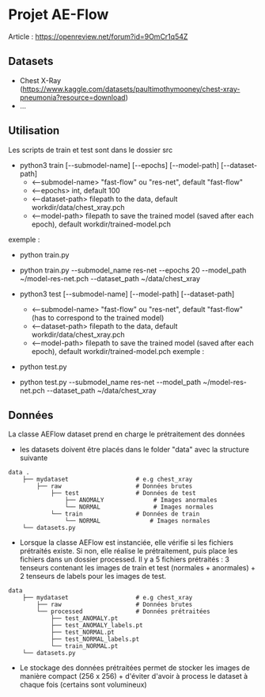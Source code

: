 # Projet AE-Flow

Article : https://openreview.net/forum?id=9OmCr1q54Z

## Datasets
- Chest X-Ray (https://www.kaggle.com/datasets/paultimothymooney/chest-xray-pneumonia?resource=download)
- ...

## Utilisation
Les scripts de train et test sont dans le dossier src
- python3 train [--submodel-name] [--epochs] [--model-path] [--dataset-path]
    - <--submodel-name> "fast-flow" ou "res-net", default "fast-flow"
    - <--epochs> int, default 100
    - <--dataset-path> filepath to the data, default workdir/data/chest_xray.pch
    - <--model-path> filepath to save the trained model (saved after each epoch), default workdir/trained-model.pch

exemple : 
- python train.py
- python train.py --submodel_name res-net --epochs 20 --model_path ~/model-res-net.pch --dataset_path ~/data/chest_xray

- python3 test [--submodel-name] [--model-path] [--dataset-path]
    - <--submodel-name> "fast-flow" ou "res-net", default "fast-flow" (has to correspond to the trained model)
    - <--dataset-path> filepath to the data, default workdir/data/chest_xray.pch
    - <--model-path> filepath to save the trained model (saved after each epoch), default workdir/trained-model.pch
exemple : 
- python test.py
- python test.py --submodel_name res-net --model_path ~/model-res-net.pch --dataset_path ~/data/chest_xray

## Données

La classe AEFlow dataset prend en charge le prétraitement des données
- les datasets doivent être placés dans le folder "data" avec la structure suivante
```
data .
    ├── mydataset                   # e.g chest_xray
        ├── raw                     # Données brutes
            ├── test                # Données de test
                ├── ANOMALY              # Images anormales
                └── NORMAL               # Images normales
            └── train               # Données de train
                └── NORMAL              # Images normales
    └── datasets.py
```
- Lorsque la classe AEFlow est instanciée, elle vérifie si les fichiers prétraités existe. Si non, elle réalise
le prétraitement, puis place les fichiers dans un dossier processed. Il y a 5 fichiers prétraités : 3 tenseurs
contenant les images de train et test (normales + anormales) + 2 tenseurs de labels pour les images de test.
```
data
    ├── mydataset                   # e.g chest_xray
        ├── raw                     # Données brutes
        └── processed               # Données prétraitées
            ├── test_ANOMALY.pt
            ├── test_ANOMALY_labels.pt
            ├── test_NORMAL.pt
            ├── test_NORMAL_labels.pt
            └── train_NORMAL.pt
    └── datasets.py
```

- Le stockage des données prétraitées permet de stocker les images de manière compact (256 x 256) + d'éviter d'avoir
à process le dataset à chaque fois (certains sont volumineux)



